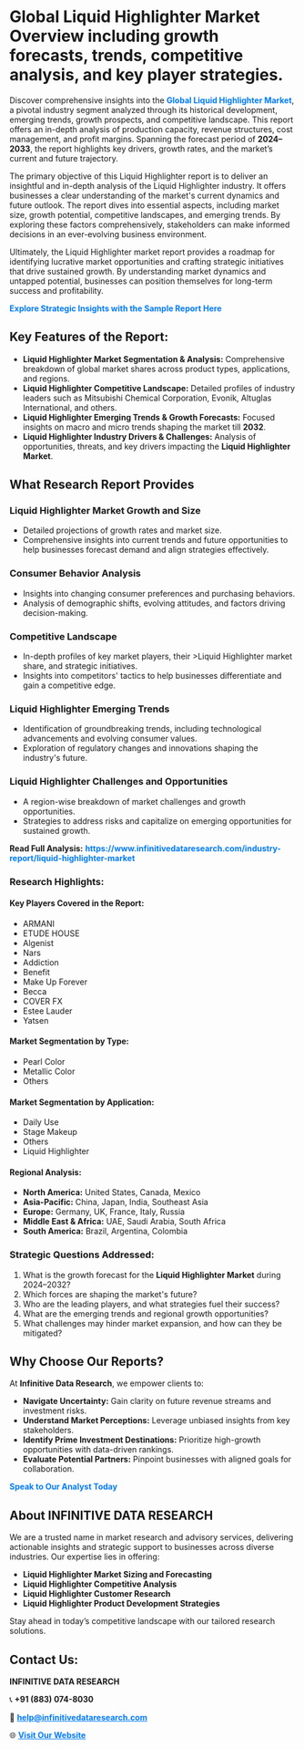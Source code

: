 <h1>Global Liquid Highlighter Market Overview including growth forecasts, trends, competitive analysis, and key player strategies.</h1>
<p>
Discover comprehensive insights into the 
<a href="https://www.infinitivedataresearch.com/industry-report/liquid-highlighter-market" rel="dofollow" style="color: #007BFF; text-decoration: none;"><strong>Global Liquid Highlighter Market</strong></a>, a pivotal industry segment analyzed through its historical development, emerging trends, growth prospects, and competitive landscape. This report offers an in-depth analysis of production capacity, revenue structures, cost management, and profit margins. Spanning the forecast period of <strong>2024–2033</strong>, the report highlights key drivers, growth rates, and the market’s current and future trajectory.
</p>
<p>
The primary objective of this Liquid Highlighter report is to deliver an insightful and in-depth analysis of the Liquid Highlighter industry. It offers businesses a clear understanding of the market's current dynamics and future outlook. The report dives into essential aspects, including market size, growth potential, competitive landscapes, and emerging trends. By exploring these factors comprehensively, stakeholders can make informed decisions in an ever-evolving business environment.
</p>
<p>
Ultimately, the Liquid Highlighter market report provides a roadmap for identifying lucrative market opportunities and crafting strategic initiatives that drive sustained growth. By understanding market dynamics and untapped potential, businesses can position themselves for long-term success and profitability.
</p>
<p>
<a href="https://www.infinitivedataresearch.com/request-sample/reportId=107661" style="color: #007BFF; text-decoration: none;"><strong>Explore Strategic Insights with the Sample Report Here</strong></a>
</p>

<h2>Key Features of the Report:</h2>
<ul>
<li><strong>Liquid Highlighter Market Segmentation & Analysis:</strong> Comprehensive breakdown of global market shares across product types, applications, and regions.</li>
<li><strong>Liquid Highlighter Competitive Landscape:</strong> Detailed profiles of industry leaders such as Mitsubishi Chemical Corporation, Evonik, Altuglas International, and others.</li>
<li><strong>Liquid Highlighter Emerging Trends & Growth Forecasts:</strong> Focused insights on macro and micro trends shaping the market till <strong>2032</strong>.</li>
<li><strong>Liquid Highlighter Industry Drivers & Challenges:</strong> Analysis of opportunities, threats, and key drivers impacting the <strong>Liquid Highlighter Market</strong>.</li>
</ul>

<h2>What Research Report Provides</h2>
<h3>Liquid Highlighter Market Growth and Size</h3>
<ul>
<li>Detailed projections of growth rates and market size.</li>
<li>Comprehensive insights into current trends and future opportunities to help businesses forecast demand and align strategies effectively.</li>
</ul>

<h3>Consumer Behavior Analysis</h3>
<ul>
<li>Insights into changing consumer preferences and purchasing behaviors.</li>
<li>Analysis of demographic shifts, evolving attitudes, and factors driving decision-making.</li>
</ul>

<h3>Competitive Landscape</h3>
<ul>
<li>In-depth profiles of key market players, their >Liquid Highlighter market share, and strategic initiatives.</li>
<li>Insights into competitors' tactics to help businesses differentiate and gain a competitive edge.</li>
</ul>

<h3>Liquid Highlighter Emerging Trends</h3>
<ul>
<li>Identification of groundbreaking trends, including technological advancements and evolving consumer values.</li>
<li>Exploration of regulatory changes and innovations shaping the industry's future.</li>
</ul>

<h3>Liquid Highlighter Challenges and Opportunities</h3>
<ul>
<li>A region-wise breakdown of market challenges and growth opportunities.</li>
<li>Strategies to address risks and capitalize on emerging opportunities for sustained growth.</li>
</ul>
<p><strong>Read Full Analysis:</strong> <a href="https://www.infinitivedataresearch.com/industry-report/liquid-highlighter-market" rel="dofollow" style="color: #007BFF; text-decoration: none;"><strong>https://www.infinitivedataresearch.com/industry-report/liquid-highlighter-market</strong></a></p>
<h3>Research Highlights:</h3>
<h4>Key Players Covered in the Report:</h4>
<ul><li>ARMANI</li><li>ETUDE HOUSE</li><li>Algenist</li><li>Nars</li><li>Addiction</li><li>Benefit</li><li>Make Up Forever</li><li>Becca</li><li>COVER FX</li><li>Estee Lauder</li><li>Yatsen</li></ul>
<h4>Market Segmentation by Type:</h4>
<ul><li>Pearl Color</li><li>Metallic Color</li><li>Others</li></ul>
<h4>Market Segmentation by Application:</h4>
<ul><li>Daily Use</li><li>Stage Makeup</li><li>Others</li><li>Liquid Highlighter</li></ul>

<h4>Regional Analysis:</h4>
<ul>
<li><strong>North America:</strong> United States, Canada, Mexico</li>
<li><strong>Asia-Pacific:</strong> China, Japan, India, Southeast Asia</li>
<li><strong>Europe:</strong> Germany, UK, France, Italy, Russia</li>
<li><strong>Middle East & Africa:</strong> UAE, Saudi Arabia, South Africa</li>
<li><strong>South America:</strong> Brazil, Argentina, Colombia</li>
</ul>

<h3>Strategic Questions Addressed:</h3>
<ol>
<li>What is the growth forecast for the <strong>Liquid Highlighter Market</strong> during 2024–2032?</li>
<li>Which forces are shaping the market's future?</li>
<li>Who are the leading players, and what strategies fuel their success?</li>
<li>What are the emerging trends and regional growth opportunities?</li>
<li>What challenges may hinder market expansion, and how can they be mitigated?</li>
</ol>

<h2>Why Choose Our Reports?</h2>
<p>At <strong>Infinitive Data Research</strong>, we empower clients to:</p>
<ul>
<li><strong>Navigate Uncertainty:</strong> Gain clarity on future revenue streams and investment risks.</li>
<li><strong>Understand Market Perceptions:</strong> Leverage unbiased insights from key stakeholders.</li>
<li><strong>Identify Prime Investment Destinations:</strong> Prioritize high-growth opportunities with data-driven rankings.</li>
<li><strong>Evaluate Potential Partners:</strong> Pinpoint businesses with aligned goals for collaboration.</li>
</ul>
<p><a href="https://www.infinitivedataresearch.com/industry-report/liquid-highlighter-market" rel="dofollow" style="color: #007BFF; text-decoration: none;"><strong>Speak to Our Analyst Today</strong></a></p>

<h2>About INFINITIVE DATA RESEARCH</h2>
<p>We are a trusted name in market research and advisory services, delivering actionable insights and strategic support to businesses across diverse industries. Our expertise lies in offering:</p>
<ul>
<li><strong>Liquid Highlighter Market Sizing and Forecasting</strong></li>
<li><strong>Liquid Highlighter Competitive Analysis</strong></li>
<li><strong>Liquid Highlighter Customer Research</strong></li>
<li><strong>Liquid Highlighter Product Development Strategies</strong></li>
</ul>
<p>Stay ahead in today’s competitive landscape with our tailored research solutions.</p>

<h2>Contact Us:</h2>
<p><strong>INFINITIVE DATA RESEARCH</strong></p>
<p>📞 <strong>+91 (883) 074-8030</strong></p>
<p>📧 <strong><a href="mailto:help@infinitivedataresearch.com" style="color: #007BFF;">help@infinitivedataresearch.com</a></strong></p>
<p>🌐 <strong><a href="https://www.infinitivedataresearch.com" rel="dofollow" style="color: #007BFF;">Visit Our Website</a></strong></p>